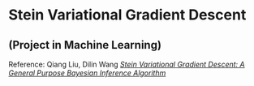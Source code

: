 # Stein Variational Gradient Descent
## (Project in Machine Learning)

Reference: Qiang Liu, Dilin Wang [*Stein Variational Gradient Descent: A General Purpose Bayesian Inference Algorithm*](https://arxiv.org/pdf/1608.04471.pdf)
